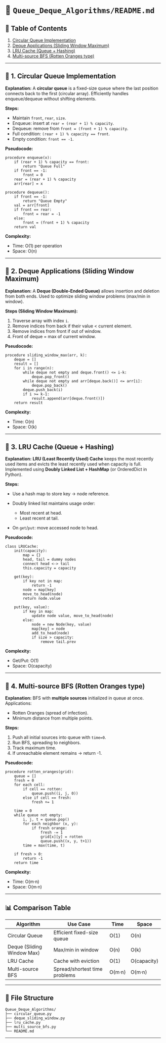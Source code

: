 # 📂 `Queue_Deque_Algorithms/README.md`

## 📑 Table of Contents

1. [Circular Queue Implementation](#1-circular-queue-implementation)
2. [Deque Applications (Sliding Window Maximum)](#2-deque-applications-sliding-window-maximum)
3. [LRU Cache (Queue + Hashing)](#3-lru-cache-queue--hashing)
4. [Multi-source BFS (Rotten Oranges type)](#4-multi-source-bfs-rotten-oranges-type)

---

## 🔹 1. Circular Queue Implementation

**Explanation:**
A **circular queue** is a fixed-size queue where the last position connects back to the first (circular array).
Efficiently handles enqueue/dequeue without shifting elements.

**Steps:**

* Maintain `front`, `rear`, `size`.
* Enqueue: insert at `rear = (rear + 1) % capacity`.
* Dequeue: remove from `front = (front + 1) % capacity`.
* Full condition: `(rear + 1) % capacity == front`.
* Empty condition: `front == -1`.

**Pseudocode:**

```
procedure enqueue(x):
    if (rear + 1) % capacity == front:
        return "Queue Full"
    if front == -1:
        front = 0
    rear = (rear + 1) % capacity
    arr[rear] = x

procedure dequeue():
    if front == -1:
        return "Queue Empty"
    val = arr[front]
    if front == rear:
        front = rear = -1
    else:
        front = (front + 1) % capacity
    return val
```

**Complexity:**

* Time: O(1) per operation
* Space: O(n)

---

## 🔹 2. Deque Applications (Sliding Window Maximum)

**Explanation:**
A **Deque (Double-Ended Queue)** allows insertion and deletion from both ends.
Used to optimize sliding window problems (max/min in window).

**Steps (Sliding Window Maximum):**

1. Traverse array with index `i`.
2. Remove indices from back if their value < current element.
3. Remove indices from front if out of window.
4. Front of deque = max of current window.

**Pseudocode:**

```
procedure sliding_window_max(arr, k):
    deque = []
    result = []
    for i in range(n):
        while deque not empty and deque.front() <= i-k:
            deque.pop_front()
        while deque not empty and arr[deque.back()] <= arr[i]:
            deque.pop_back()
        deque.push_back(i)
        if i >= k-1:
            result.append(arr[deque.front()])
    return result
```

**Complexity:**

* Time: O(n)
* Space: O(k)

---

## 🔹 3. LRU Cache (Queue + Hashing)

**Explanation:**
**LRU (Least Recently Used) Cache** keeps the most recently used items and evicts the least recently used when capacity is full.
Implemented using **Doubly Linked List + HashMap** (or OrderedDict in Python).

**Steps:**

* Use a hash map to store key → node reference.
* Doubly linked list maintains usage order:

  * Most recent at head.
  * Least recent at tail.
* On `get`/`put`: move accessed node to head.

**Pseudocode:**

```
class LRUCache:
    init(capacity):
        map = {}
        head, tail = dummy nodes
        connect head <-> tail
        this.capacity = capacity

    get(key):
        if key not in map:
            return -1
        node = map[key]
        move_to_head(node)
        return node.value

    put(key, value):
        if key in map:
            update node value, move_to_head(node)
        else:
            node = new Node(key, value)
            map[key] = node
            add_to_head(node)
            if size > capacity:
                remove tail.prev
```

**Complexity:**

* Get/Put: O(1)
* Space: O(capacity)

---

## 🔹 4. Multi-source BFS (Rotten Oranges type)

**Explanation:**
BFS with **multiple sources** initialized in queue at once.
Applications:

* Rotten Oranges (spread of infection).
* Minimum distance from multiple points.

**Steps:**

1. Push all initial sources into queue with `time=0`.
2. Run BFS, spreading to neighbors.
3. Track maximum time.
4. If unreachable element remains → return -1.

**Pseudocode:**

```
procedure rotten_oranges(grid):
    queue = []
    fresh = 0
    for each cell:
        if cell == rotten:
            queue.push((i, j, 0))
        else if cell == fresh:
            fresh += 1

    time = 0
    while queue not empty:
        i, j, t = queue.pop()
        for each neighbor (x, y):
            if fresh orange:
                fresh -= 1
                grid[x][y] = rotten
                queue.push((x, y, t+1))
        time = max(time, t)

    if fresh > 0:
        return -1
    return time
```

**Complexity:**

* Time: O(m·n)
* Space: O(m·n)

---

## 📊 Comparison Table

| Algorithm                  | Use Case                      | Time   | Space       |
| -------------------------- | ----------------------------- | ------ | ----------- |
| Circular Queue             | Efficient fixed-size queue    | O(1)   | O(n)        |
| Deque (Sliding Window Max) | Max/min in window             | O(n)   | O(k)        |
| LRU Cache                  | Cache with eviction           | O(1)   | O(capacity) |
| Multi-source BFS           | Spread/shortest time problems | O(m·n) | O(m·n)      |

---

## 📂 File Structure

```
Queue_Deque_Algorithms/
├── circular_queue.py
├── deque_sliding_window.py
├── lru_cache.py
├── multi_source_bfs.py
└── README.md
```

---
